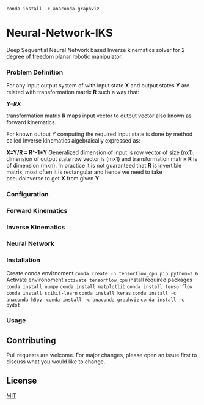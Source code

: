 ```conda install -c anaconda graphviz```
# Neural-Network-IKS
Deep Sequential Neural Network based Inverse kinematics solver for 2 degree of freedom planar robotic manipulator. 

### Problem Definition

For any input output system of with input state **X** and output states **Y** are related with transformation matrix **R** such a way that:

***Y=RX*** 

transformation matrix **R** maps input vector to output vector also known as forward kinematics.



For known output Y computing the required input state is done by method called Inverse kinematics algebraically expressed as:

**X=Y/R = R^-1\*Y** 
Generalized dimension of input is row vector of size (nx1), dimension of output state row vector is (mx1) and transformation matrix **R** is of dimension (mxn). In practice it is not guaranteed that **R** is invertible matrix, most often it is rectangular and hence we need to take pseudoinverse to get **X** from given **Y** .

### Configuration 
### Forward Kinematics 
### Inverse Kinematics
### Neural Network
### Installation
Create conda envirnoment
```conda create -n tensorflow_cpu pip python=3.6```
Activate environoment
```activate tensorflow_cpu```
install required packages
```conda install numpy```
```conda install matplotlib```
```conda install tensorflow```
```conda install scikit-learn```
```conda install keras```
```conda install -c anaconda h5py ```
```conda install -c anaconda graphviz```
```conda install -c pydot```

### Usage

## Contributing
Pull requests are welcome. For major changes, please open an issue first to discuss what you would like to change.
## License
[MIT](https://choosealicense.com/licenses/mit/)
